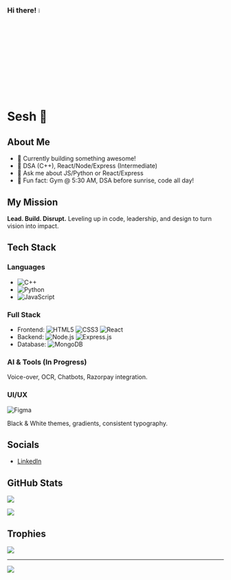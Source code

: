### Hi there! <a href="https://www.gautamkrishnar.com/"><img src="https://media.giphy.com/media/hvRJCLFzcasrR4ia7z/giphy.gif" width="5%"></a>

# Sesh 🚀

## About Me

*   🔭  Currently building something awesome!
*   🌱  DSA (C++), React/Node/Express (Intermediate)
*   💬  Ask me about JS/Python or React/Express
*   💪  Fun fact: Gym @ 5:30 AM, DSA before sunrise, code all day!

## My Mission

**Lead. Build. Disrupt.** Leveling up in code, leadership, and design to turn vision into impact.

## Tech Stack

### Languages

*   ![C++](https://img.shields.io/badge/C++-00599C?style=for-the-badge&logo=c%2B%2B&logoColor=white)
*   ![Python](https://img.shields.io/badge/Python-3776AB?style=for-the-badge&logo=python&logoColor=white)
*   ![JavaScript](https://img.shields.io/badge/JavaScript-F7DF1E?style=for-the-badge&logo=javascript&logoColor=black)

### Full Stack

*   Frontend: ![HTML5](https://img.shields.io/badge/HTML5-E34F26?style=for-the-badge&logo=html5&logoColor=white) ![CSS3](https://img.shields.io/badge/CSS3-1572B6?style=for-the-badge&logo=css3&logoColor=white) ![React](https://img.shields.io/badge/React-20232A?style=for-the-badge&logo=react&logoColor=61DAFB)
*   Backend: ![Node.js](https://img.shields.io/badge/Node.js-339933?style=for-the-badge&logo=nodedotjs&logoColor=white) ![Express.js](https://img.shields.io/badge/Express.js-000000?style=for-the-badge&logo=express&logoColor=white)
*   Database: ![MongoDB](https://img.shields.io/badge/MongoDB-4EA94B?style=for-the-badge&logo=mongodb&logoColor=white)

### AI & Tools (In Progress)

Voice-over, OCR, Chatbots, Razorpay integration.

### UI/UX

![Figma](https://img.shields.io/badge/Figma-F24E1E?style=for-the-badge&logo=figma&logoColor=white)

Black & White themes, gradients, consistent typography.

## Socials

*   [LinkedIn](https://www.linkedin.com/in/sai-sesha-reddy-124152229/)

## GitHub Stats

![](https://github-readme-stats.vercel.app/api?username=seshusai309&theme=dark&hide_border=false&include_all_commits=true&count_private=false)

![](https://nirzak-streak-stats.vercel.app/?user=seshusai309&theme=dark&hide_border=false)

## Trophies

![](https://github-profile-trophy.vercel.app/?username=seshusai309&theme=radical&no-frame=false&no-bg=true&margin-w=4)

---

[![](https://visitcount.itsvg.in/api?id=seshusai309&icon=0&color=0)](https://visitcount.itsvg.in)
